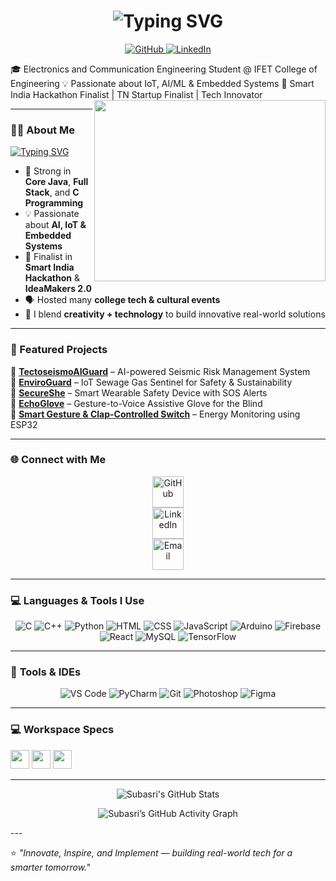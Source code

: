 <!-- Animated Name Header -->
<h1 align="center">
  <img src="https://readme-typing-svg.herokuapp.com?font=Poppins&size=35&pause=1000&color=00C7B7&center=true&vCenter=true&width=600&lines=Hi+there+👋;I'm+Subasri+JD+✨;ECE+Student+|+IoT+and+AI+Enthusiast;Innovator+|+Hackathon+Finalist+🏆" alt="Typing SVG" />
</h1>

<!-- Social Media Links -->
<p align="center">
  <a href="https://github.com/SUBA9995" target="_blank">
    <img src="https://img.shields.io/badge/GitHub-181717?style=for-the-badge&logo=github&logoColor=white" alt="GitHub"/>
  </a>
  <a href="https://www.linkedin.com/in/subasri-jd-6223a225a/" target="_blank">
    <img src="https://img.shields.io/badge/LinkedIn-0A66C2?style=for-the-badge&logo=linkedin&logoColor=white" alt="LinkedIn"/>
  </a>
</p>
🎓 Electronics and Communication Engineering Student @ IFET College of Engineering  
💡 Passionate about IoT, AI/ML & Embedded Systems  
🚀 Smart India Hackathon Finalist | TN Startup Finalist | Tech Innovator  

<img align="right" width="370" height="290" src="https://i.pinimg.com/originals/17/8a/2c/178a2cc52f4ff6c5874c157a9b06c9c9.gif">

---

### 👩‍💻 About Me  
[![Typing SVG](https://readme-typing-svg.demolab.com?font=Poppins&size=22&pause=1000&color=FF69B4&width=600&lines=IoT+Developer+💡;AI+%26+ML+Explorer+🤖;Embedded+Systems+Innovator+⚙️;Hackathon+Finalist+🏆;Tech+Speaker+%26+Organizer+🎤)](https://git.io/typing-svg)

- 🎯 Strong in **Core Java**, **Full Stack**, and **C Programming**
- 💡 Passionate about **AI, IoT & Embedded Systems**
- 🧩 Finalist in **Smart India Hackathon** & **IdeaMakers 2.0**
- 🗣️ Hosted many **college tech & cultural events**
- 💖 I blend **creativity + technology** to build innovative real-world solutions

---

### 💼 Featured Projects  
🔹 [**TectoseismoAIGuard**](#) – AI-powered Seismic Risk Management System  
🔹 [**EnviroGuard**](#) – IoT Sewage Gas Sentinel for Safety & Sustainability  
🔹 [**SecureShe**](#) – Smart Wearable Safety Device with SOS Alerts  
🔹 [**EchoGlove**](#) – Gesture-to-Voice Assistive Glove for the Blind  
🔹 [**Smart Gesture & Clap-Controlled Switch**](#) – Energy Monitoring using ESP32  

---

### 🌐 **Connect with Me**
<p align="center">
  <a href="https://github.com/SUBA9995" target="_blank">
    <img src="https://img.icons8.com/nolan/64/github.png" width="50" title="GitHub"/>
  </a><br>
  <a href="https://www.linkedin.com/in/subasri-jd-6223a225a/" target="_blank">
    <img src="https://img.icons8.com/nolan/64/linkedin.png" width="50" title="LinkedIn"/>
  </a><br>
  <a href="mailto:subasrijd2003@gmail.com" target="_blank">
    <img src="https://img.icons8.com/nolan/64/gmail.png" width="50" title="Email"/>
  </a>
</p>

---

### 💻 **Languages & Tools I Use**
<p align="center">
  <img src="https://img.icons8.com/color/48/c-programming.png" title="C"/>
  <img src="https://img.icons8.com/color/48/c-plus-plus-logo.png" title="C++"/>
  <img src="https://img.icons8.com/color/48/python.png" title="Python"/>
  <img src="https://img.icons8.com/color/48/html-5.png" title="HTML"/>
  <img src="https://img.icons8.com/color/48/css3.png" title="CSS"/>
  <img src="https://img.icons8.com/color/48/javascript.png" title="JavaScript"/>
  <img src="https://img.icons8.com/color/48/arduino.png" title="Arduino"/>
  <img src="https://img.icons8.com/color/48/firebase.png" title="Firebase"/>
  <img src="https://img.icons8.com/color/48/react-native.png" title="React"/>
  <img src="https://img.icons8.com/color/48/mysql-logo.png" title="MySQL"/>
  <img src="https://img.icons8.com/color/48/tensorflow.png" title="TensorFlow"/>
</p>

---

### 🧠 **Tools & IDEs**
<p align="center">
  <img src="https://img.icons8.com/color/48/visual-studio-code-2019.png" title="VS Code"/>
  <img src="https://img.icons8.com/color/48/pycharm.png" title="PyCharm"/>
  <img src="https://img.icons8.com/color/48/git.png" title="Git"/>
  <img src="https://img.icons8.com/color/48/adobe-photoshop.png" title="Photoshop"/>
  <img src="https://img.icons8.com/color/48/figma--v1.png" title="Figma"/>
</p>

---


### 💻 Workspace Specs  
<img height="30" src="https://img.shields.io/badge/Windows-10_Pro-0078D6?style=for-the-badge&logo=windows&logoColor=white"/>  
<img height="30" src="https://img.shields.io/badge/ESP32-Open_Source-FF6F00?style=for-the-badge&logo=espressif&logoColor=white"/>  
<img height="30" src="https://img.shields.io/badge/Arduino-Uno-00979D?style=for-the-badge&logo=arduino&logoColor=white"/>  

---

<!-- GitHub Stats -->
<p align="center">
  <img src="https://github-readme-stats.vercel.app/api?username=SUBA9995&show_icons=true&theme=radical&hide=issues,contribs" alt="Subasri's GitHub Stats" />
</p>

<!-- GitHub Activity Graph -->
<p align="center">
  <img src="https://github-readme-activity-graph.vercel.app/graph?username=SUBA9995&bg_color=0d1117&color=00ffee&line=00bfbf&point=ffffff&area=true&hide_border=true" alt="Subasri’s GitHub Activity Graph" />
</p>
---

⭐ *"Innovate, Inspire, and Implement — building real-world tech for a smarter tomorrow."*  
